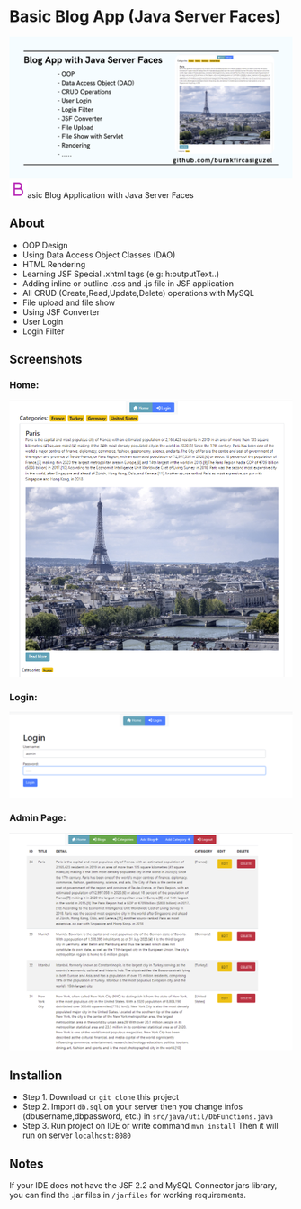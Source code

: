 
# Basic Blog App (Java Server Faces)

![](https://raw.githubusercontent.com/burakfircasiguzel/Blog-App-Java-Server-Faces/master/img/screenshots/prw.png)
![](https://raw.githubusercontent.com/burakfircasiguzel/Blog-App-Java-Server-Faces/master/web/resources/favicon-32x32.png)asic Blog Application with Java Server Faces
## About

- OOP Design
- Using Data Access Object Classes (DAO)
- HTML Rendering
- Learning JSF Special .xhtml tags  (e.g: h:outputText..)
- Adding inline or outline .css and .js file in JSF application
- All CRUD (Create,Read,Update,Delete) operations with MySQL
- File upload and file show
- Using JSF Converter
- User Login 
- Login Filter 

## Screenshots
### Home:
![](https://raw.githubusercontent.com/burakfircasiguzel/Blog-App-Java-Server-Faces/master/img/screenshots/home.png)

### Login:

![](https://raw.githubusercontent.com/burakfircasiguzel/Blog-App-Java-Server-Faces/master/img/screenshots/login-page.png )

### Admin Page:
![](https://raw.githubusercontent.com/burakfircasiguzel/Blog-App-Java-Server-Faces/master/img/screenshots/admin-blogs.png)


## Installion
- Step 1. Download or `git clone` this project
- Step 2. Import `db.sql` on your server then you change infos (dbusername,dbpassword, etc.) in `src/java/util/DbFunctions.java`
- Step 3. Run project on IDE or write command `mvn install`
Then it will run on server `localhost:8080`

## Notes
If your IDE does not have the JSF 2.2 and MySQL Connector jars library, you can find the .jar files in `/jarfiles` for working requirements.
